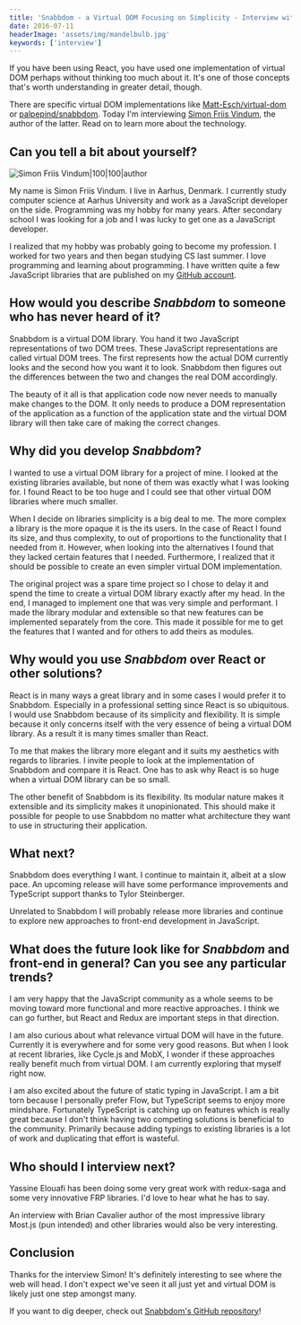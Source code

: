 ```yaml
---
title: 'Snabbdom - a Virtual DOM Focusing on Simplicity - Interview with Simon Friis Vindum'
date: 2016-07-11
headerImage: 'assets/img/mandelbulb.jpg'
keywords: ['interview']
---
```


If you have been using React, you have used one implementation of virtual DOM perhaps without thinking too much about it. It's one of those concepts that's worth understanding in greater detail, though.

There are specific virtual DOM implementations like [Matt-Esch/virtual-dom](https://github.com/Matt-Esch/virtual-dom) or [palpepind/snabbdom](https://github.com/paldepind/snabbdom). Today I'm interviewing [Simon Friis Vindum](https://twitter.com/paldepind), the author of the latter. Read on to learn more about the technology.

## Can you tell a bit about yourself?

![Simon Friis Vindum|100|100|author](https://www.gravatar.com/avatar/894d95cf834e9c3b4966d10eaa52d610?s=200)

My name is Simon Friis Vindum. I live in Aarhus, Denmark. I currently study computer science at Aarhus University and work as a JavaScript developer on the side. Programming was my hobby for many years. After secondary school I was looking for a job and I was lucky to get one as a JavaScript developer.

I realized that my hobby was probably going to become my profession. I worked for two years and then began studying CS last summer. I love programming and learning about programming. I have written quite a few JavaScript libraries that are published on my [GitHub account](https://github.com/paldepind).

## How would you describe *Snabbdom* to someone who has never heard of it?

Snabbdom is a virtual DOM library. You hand it two JavaScript representations of two DOM trees. These JavaScript representations are called virtual DOM trees. The first represents how the actual DOM currently looks and the second how you want it to look. Snabbdom then figures out the differences between the two and changes the real DOM accordingly.

The beauty of it all is that application code now never needs to manually make changes to the DOM. It only needs to produce a DOM representation of the application as a function of the application state and the virtual DOM library will then take care of making the correct changes.

## Why did you develop *Snabbdom*?

I wanted to use a virtual DOM library for a project of mine. I looked at the existing libraries available, but none of them was exactly what I was looking for. I found React to be too huge and I could see that other virtual DOM libraries where much smaller.

When I decide on libraries simplicity is a big deal to me. The more complex a library is the more opaque it is the its users. In the case of React I found its size, and thus complexity, to out of proportions to the functionality that I needed from it. However, when looking into the alternatives I found that they lacked certain features that I needed. Furthermore, I realized that it should be possible to create an even simpler virtual DOM implementation.

The original project was a spare time project so I chose to delay it and spend the time to create a virtual DOM library exactly after my head. In the end, I managed to implement one that was very simple and performant. I made the library modular and extensible so that new features can be implemented separately from the core. This made it possible for me to get the features that I wanted and for others to add theirs as modules.

## Why would you use *Snabbdom* over React or other solutions?

React is in many ways a great library and in some cases I would prefer it to Snabbdom. Especially in a professional setting since React is so ubiquitous. I would use Snabbdom because of its simplicity and flexibility. It is simple because it only concerns itself with the very essence of being a virtual DOM library. As a result it is many times smaller than React.

To me that makes the library more elegant and it suits my aesthetics with regards to libraries. I invite people to look at the implementation of Snabbdom and compare it is React. One has to ask why React is so huge when a virtual DOM library can be so small.

The other benefit of Snabbdom is its flexibility. Its modular nature makes it extensible and its simplicity makes it unopinionated. This should make it possible for people to use Snabbdom no matter what architecture they want to use in structuring their application.

## What next?

Snabbdom does everything I want. I continue to maintain it, albeit at a slow pace. An upcoming release will have some performance improvements and TypeScript support thanks to Tylor Steinberger.

Unrelated to Snabbdom I will probably release more libraries and continue to explore new approaches to front-end development in JavaScript.

## What does the future look like for *Snabbdom* and front-end in general? Can you see any particular trends?

I am very happy that the JavaScript community as a whole seems to be moving toward more functional and more reactive approaches. I think we can go further, but React and Redux are important steps in that direction.

I am also curious about what relevance virtual DOM will have in the future. Currently it is everywhere and for some very good reasons. But when I look at recent libraries, like Cycle.js and MobX, I wonder if these approaches really benefit much from virtual DOM. I am currently exploring that myself right now.

I am also excited about the future of static typing in JavaScript. I am a bit torn because I personally prefer Flow, but TypeScript seems to enjoy more mindshare. Fortunately TypeScript is catching up on features which is really great because I don't think having two competing solutions is beneficial to the community. Primarily because adding typings to existing libraries is a lot of work and duplicating that effort is wasteful.

## Who should I interview next?

Yassine Elouafi has been doing some very great work with redux-saga and some very innovative FRP libraries. I'd love to hear what he has to say.

An interview with Brian Cavalier author of the most impressive library Most.js (pun intended) and other libraries would also be very interesting.

## Conclusion

Thanks for the interview Simon! It's definitely interesting to see where the web will head. I don't expect we've seen it all just yet and virtual DOM is likely just one step amongst many.

If you want to dig deeper, check out [Snabbdom's GitHub repository](https://github.com/paldepind/snabbdom)!
